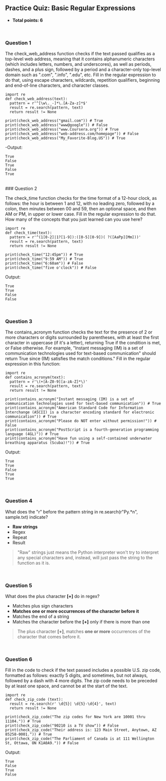 ## Practice Quiz: Basic Regular Expressions
* **Total points: 6**

<br>

### Question 1

The check_web_address function checks if the text passed qualifies as a top-level web address, meaning that it contains alphanumeric characters (which includes letters, numbers, and underscores), as well as periods, dashes, and a plus sign, followed by a period and a character-only top-level domain such as ".com", ".info", ".edu", etc. Fill in the regular expression to do that, using escape characters, wildcards, repetition qualifiers, beginning and end-of-line characters, and character classes.
```
import re
def check_web_address(text):
  pattern = r'^[\w\._-]*\.[A-Za-z]*$'
  result = re.search(pattern, text)
  return result != None

print(check_web_address("gmail.com")) # True
print(check_web_address("www@google")) # False
print(check_web_address("www.Coursera.org")) # True
print(check_web_address("web-address.com/homepage")) # False
print(check_web_address("My_Favorite-Blog.US")) # True
```

-Output:

```
True
False
True
False
True
```

<br>
### Question 2

The check_time function checks for the time format of a 12-hour clock, as follows: the hour is between 1 and 12, with no leading zero, followed by a colon, then minutes between 00 and 59, then an optional space, and then AM or PM, in upper or lower case. Fill in the regular expression to do that. How many of the concepts that you just learned can you use here?

```
import re
def check_time(text):
  pattern = r'^(1[0-2]|1?[1-9]):([0-5][0-9])( ?([AaPp][Mm]))'
  result = re.search(pattern, text)
  return result != None

print(check_time("12:45pm")) # True
print(check_time("9:59 AM")) # True
print(check_time("6:60am")) # False
print(check_time("five o'clock")) # False
```

Output:

```
True
True
False
False
```

<br>

### Question 3

The contains_acronym function checks the text for the presence of 2 or more characters or digits surrounded by parentheses, with at least the first character in uppercase (if it's a letter), returning True if the condition is met, or False otherwise. For example, "Instant messaging (IM) is a set of communication technologies used for text-based communication" should return True since (IM) satisfies the match conditions." Fill in the regular expression in this function: 

```
import re
def contains_acronym(text):
  pattern = r'\(+[A-Z0-9][a-zA-Z]*\)'
  result = re.search(pattern, text)
  return result != None

print(contains_acronym("Instant messaging (IM) is a set of communication technologies used for text-based communication")) # True
print(contains_acronym("American Standard Code for Information Interchange (ASCII) is a character encoding standard for electronic communication")) # True
print(contains_acronym("Please do NOT enter without permission!")) # False
print(contains_acronym("PostScript is a fourth-generation programming language (4GL)")) # True
print(contains_acronym("Have fun using a self-contained underwater breathing apparatus (Scuba)!")) # True
```

Output:

```
True
True
False
True
True
```

<br>

### Question 4

What does the "r" before the pattern string in re.search(r"Py.*n", sample.txt) indicate?

* **Raw strings**
* Regex
* Repeat
* Result

> "Raw" strings just means the Python interpreter won't try to interpret any special characters and, instead, will just pass the string to the function as it is. 

<br>

### Question 5

What does the plus character **[+]** do in regex?

* Matches plus sign characters
* **Matches one or more occurrences of the character before it**
* Matches the end of a string
* Matches the character before the **[+]** only if there is more than one

> The plus character **[+]**, matches **one or more** occurrences of the character that comes before it. 

<br>

### Question 6

Fill in the code to check if the text passed includes a possible U.S. zip code, formatted as follows: exactly 5 digits, and sometimes, but not always, followed by a dash with 4 more digits. The zip code needs to be preceded by at least one space, and cannot be at the start of the text.

```
import re
def check_zip_code (text):
  result = re.search(r' \d{5}| \d{5}-\d{4}', text)
  return result != None

print(check_zip_code("The zip codes for New York are 10001 thru 11104.")) # True
print(check_zip_code("90210 is a TV show")) # False
print(check_zip_code("Their address is: 123 Main Street, Anytown, AZ 85258-0001.")) # True
print(check_zip_code("The Parliament of Canada is at 111 Wellington St, Ottawa, ON K1A0A9.")) # False
```

Output:

```
True
False
True
False
```